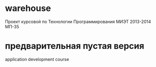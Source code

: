 warehouse
=========
Проект курсовой по Технологии Программирования
МИЭТ 2013-2014 МП-35

предварительная пустая версия
=========

application development course
